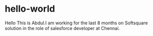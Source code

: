 # hello-world

Hello This is Abdul.I am working for the last 8 months on Softsquare solution in the role of salesforce developer at Chennai.
